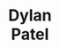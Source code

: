 ---
layout: page
title: <b>Dylan</b> <br> Patel 
description: SemiAnalysis
img: assets/img/dylan.jpg
redirect: https://twitter.com/dylan522p
importance: 5
category: none
---